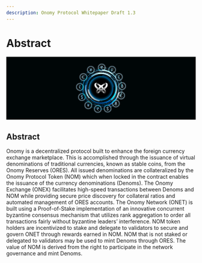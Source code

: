 ```yaml
---
description: Onomy Protocol Whitepaper Draft 1.3
---
```


# Abstract

![](.gitbook/assets/onomy-twitter-header.png)

## Abstract

Onomy is a decentralized protocol built to enhance the foreign currency exchange marketplace. This is accomplished through the issuance of virtual denominations of traditional currencies, known as stable coins, from the Onomy Reserves \(ORES\). All issued denominations are collateralized by the Onomy Protocol Token \(NOM\) which when locked in the contract enables the issuance of the currency denominations \(Denoms\). The Onomy Exchange \(ONEX\) facilitates high-speed transactions between Denoms and NOM while providing secure price discovery for collateral ratios and automated management of ORES accounts. The Onomy Network \(ONET\) is built using a Proof-of-Stake implementation of an innovative concurrent byzantine consensus mechanism that utilizes rank aggregation to order all transactions fairly without byzantine leaders’ interference. NOM token holders are incentivized to stake and delegate to validators to secure and govern ONET through rewards earned in NOM. NOM that is not staked or delegated to validators may be used to mint Denoms through ORES. The value of NOM is derived from the right to participate in the network governance and mint Denoms.

